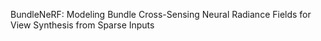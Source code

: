 BundleNeRF: Modeling Bundle Cross-Sensing Neural Radiance Fields for View Synthesis from Sparse Inputs

